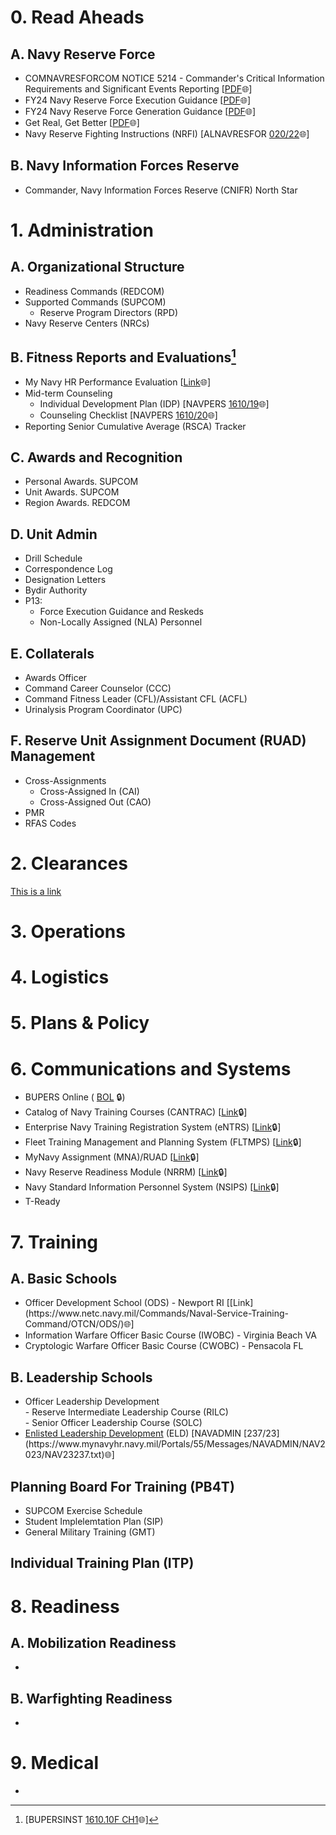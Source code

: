 <!-- xo_playbook
+ All information contained herein are for reference only.
+ Always conduct due diligence and verify before implementing or deciding on any action or policy.
+ Consider both Operational Security (OPSEC) and sensitive or personal information, to include the compilation of information before publishing.

- This is not intended to be used as an authoritative resource.
- Do not include any operational, sensitive, or private information.
-->

# 0. Read Aheads
## A. Navy Reserve Force
  * COMNAVRESFORCOM NOTICE 5214 - Commander's Critical Information Requirements and Significant Events Reporting [[PDF](https://www.navyreserve.navy.mil/Portals/35/Users/041/97/297/5214.pdf)🌐]
  * FY24 Navy Reserve Force Execution Guidance [[PDF](https://www.navyreserve.navy.mil/Portals/35/1001.pdf)🌐]
  * FY24 Navy Reserve Force Generation Guidance [[PDF](https://www.navyreserve.navy.mil/Portals/35/1000.pdf)🌐]
  * Get Real, Get Better [[PDF](https://www.mynavyhr.navy.mil/Portals/55/Support/Culture%20Resilience/Leaders_Toolkit/GRGB%20Leadership%20Behaviors.pdf?ver=__pUvkLcEsCpTMm79CV47w%3d%3d)🌐]
  * Navy Reserve Fighting Instructions (NRFI) [ALNAVRESFOR [020/22](https://www.navyreserve.navy.mil/Portals/35/2022%20ALNAVRESFOR%20020%20NAVY%20RESERVE%20FIGHTING%20INSTRUCTIONS.pdf?ver=onnKJYPAKFlkVmPpAo0UZQ%3d%3d)🌐]

## B. Navy Information Forces Reserve
  * Commander, Navy Information Forces Reserve (CNIFR) North Star

# 1. Administration
## A. Organizational Structure
  * Readiness Commands (REDCOM)
  * Supported Commands (SUPCOM)<BR>
    - Reserve Program Directors (RPD)
  * Navy Reserve Centers (NRCs)

## B. Fitness Reports and Evaluations[^1]
[^1]: [BUPERSINST [1610.10F CH1](https://www.mynavyhr.navy.mil/Portals/55/Reference/Instructions/BUPERS/BUPERSINST%201610.10F%20CH-1%20SIGNED%20Combined.pdf?ver=a_cGLQ8RriznhqCAUYxJzw%3d%3d)🌐]
  * My Navy HR Performance Evaluation [[Link](https://www.mynavyhr.navy.mil/Career-Management/Performance-Evaluation/)🌐]
  * Mid-term Counseling
    - Individual Development Plan (IDP) [NAVPERS [1610/19](https://www.mynavyhr.navy.mil/Portals/55/Reference/Forms/NAVPERS/NAVPERS_1610-19_Rev04-22.pdf?ver=nNjgGxc5HPVY0dA_ZGIQSQ%3d%3d)🌐]
    - Counseling Checklist [NAVPERS [1610/20](https://www.mynavyhr.navy.mil/Portals/55/Reference/Forms/NAVPERS/NAVPERS%201610-20_10-2021.pdf?ver=uOluGqH1lqvWK7XyIPQs8A%3d%3d)🌐]
  * Reporting Senior Cumulative Average (RSCA) Tracker

## C. Awards and Recognition
  * Personal Awards. SUPCOM
  * Unit Awards. SUPCOM
  * Region Awards. REDCOM

## D. Unit Admin
  * Drill Schedule
  * Correspondence Log</LI>
  * Designation Letters</LI>
  * Bydir Authority</LI>
  * P13:<BR>
    - Force Execution Guidance and Reskeds
    - Non-Locally Assigned (NLA) Personnel

## E. Collaterals
  * Awards Officer
  * Command Career Counselor (CCC)
  * Command Fitness Leader (CFL)/Assistant CFL (ACFL)
  * Urinalysis Program Coordinator (UPC)

## F. Reserve Unit Assignment Document (RUAD) Management
  * Cross-Assignments
    - Cross-Assigned In (CAI)
    - Cross-Assigned Out (CAO)
  * PMR
  * RFAS Codes

# 2. Clearances
[This is a link](https://www.google.com)

# 3. Operations

# 4. Logistics

# 5. Plans & Policy

# 6. Communications and Systems
  * BUPERS Online ( [BOL](https://www.bol.navy.mil) 🔒)
  * Catalog of Navy Training Courses (CANTRAC) [[Link](https://app.prod.cetars.training.navy.mil/cantrac/vol2.html?utm_source=mnp%20public)🔒]
  * Enterprise Navy Training Registration System (eNTRS) [[Link](https://app.prod.cetars.training.navy.mil/eNTRS/)🔒]
  * Fleet Training Management and Planning System (FLTMPS) [[Link](https://ntmpsweb.dc3n.navy.mil/Fltmps/)🔒]
  * MyNavy Assignment (MNA)/RUAD [[Link](https://mynavyassignment.dc3n.navy.mil/)🔒]
  * Navy Reserve Readiness Module (NRRM) [[Link](https://nrrm.nrre.navy.mil/)🔒]
  * Navy Standard Information Personnel System (NSIPS) [[Link](https://www.nsips.cloud.navy.mil/)🔒]
  * T-Ready

# 7. Training
## A. Basic Schools
<UL>
  <LI>Officer Development School (ODS) - Newport RI [[Link](https://www.netc.navy.mil/Commands/Naval-Service-Training-Command/OTCN/ODS/)🌐]</LI>
  <LI>Information Warfare Officer Basic Course (IWOBC) - Virginia Beach VA</LI>
  <LI>Cryptologic Warfare Officer Basic Course (CWOBC) - Pensacola FL</LI>
</UL>

## B. Leadership Schools
<UL>
  <LI>
    Officer Leadership Development<BR>
    - Reserve Intermediate Leadership Course (RILC)<BR>
    - Senior Officer Leadership Course (SOLC)
  </LI>
  <LI><A href="https://www.netc.navy.mil/ELD/" target="_blank">Enlisted Leadership Development</A> (ELD) [NAVADMIN [237/23](https://www.mynavyhr.navy.mil/Portals/55/Messages/NAVADMIN/NAV2023/NAV23237.txt)🌐]</LI>
</UL>

## Planning Board For Training (PB4T)
<UL>
  <LI>SUPCOM Exercise Schedule</LI>
  <LI>Student Implelemtation Plan (SIP)</LI>
  <LI>General Military Training (GMT)</LI>
</UL>

## Individual Training Plan (ITP)

# 8. Readiness
## A. Mobilization Readiness
<UL>
  <LI></LI>
</UL>

## B. Warfighting Readiness
<UL>
  <LI></LI>
</UL>

# 9. Medical
<UL>
  <LI></LI>
</UL>